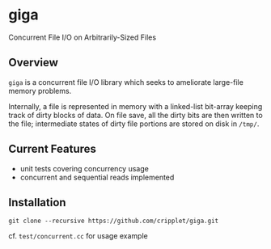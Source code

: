 giga
====

Concurrent File I/O on Arbitrarily-Sized Files

Overview
----

`giga` is a concurrent file I/O library which seeks to ameliorate large-file memory problems.

Internally, a file is represented in memory with a linked-list bit-array keeping track of dirty blocks of data. On file save, all the dirty bits are then written to the 
file; intermediate states of dirty file portions are stored on disk in `/tmp/`.

Current Features
----
* unit tests covering concurrency usage
* concurrent and sequential reads implemented

Installation
----

```
git clone --recursive https://github.com/cripplet/giga.git
```

cf. `test/concurrent.cc` for usage example
